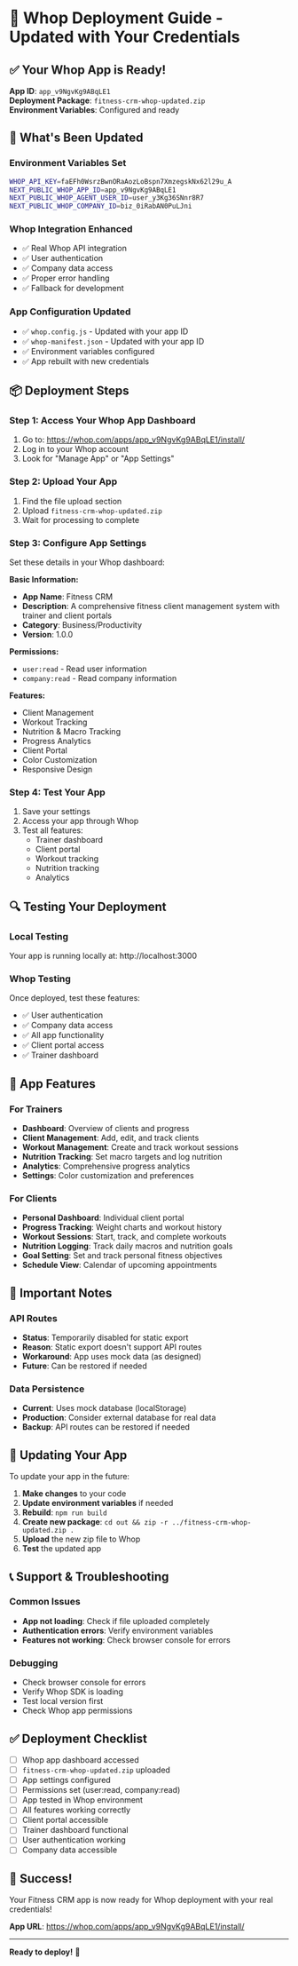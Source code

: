 # 🚀 Whop Deployment Guide - Updated with Your Credentials

## ✅ **Your Whop App is Ready!**

**App ID**: `app_v9NgvKg9ABqLE1`  
**Deployment Package**: `fitness-crm-whop-updated.zip`  
**Environment Variables**: Configured and ready

## 🔧 **What's Been Updated**

### **Environment Variables Set**
```bash
WHOP_API_KEY=faEFh0WsrzBwnORaAozLoBspn7XmzegskNx62l29u_A
NEXT_PUBLIC_WHOP_APP_ID=app_v9NgvKg9ABqLE1
NEXT_PUBLIC_WHOP_AGENT_USER_ID=user_y3Kg36SNnr8R7
NEXT_PUBLIC_WHOP_COMPANY_ID=biz_0iRabAN0PuLJni
```

### **Whop Integration Enhanced**
- ✅ Real Whop API integration
- ✅ User authentication
- ✅ Company data access
- ✅ Proper error handling
- ✅ Fallback for development

### **App Configuration Updated**
- ✅ `whop.config.js` - Updated with your app ID
- ✅ `whop-manifest.json` - Updated with your app ID
- ✅ Environment variables configured
- ✅ App rebuilt with new credentials

## 📦 **Deployment Steps**

### **Step 1: Access Your Whop App Dashboard**
1. Go to: https://whop.com/apps/app_v9NgvKg9ABqLE1/install/
2. Log in to your Whop account
3. Look for "Manage App" or "App Settings"

### **Step 2: Upload Your App**
1. Find the file upload section
2. Upload `fitness-crm-whop-updated.zip`
3. Wait for processing to complete

### **Step 3: Configure App Settings**
Set these details in your Whop dashboard:

**Basic Information:**
- **App Name**: Fitness CRM
- **Description**: A comprehensive fitness client management system with trainer and client portals
- **Category**: Business/Productivity
- **Version**: 1.0.0

**Permissions:**
- `user:read` - Read user information
- `company:read` - Read company information

**Features:**
- Client Management
- Workout Tracking
- Nutrition & Macro Tracking
- Progress Analytics
- Client Portal
- Color Customization
- Responsive Design

### **Step 4: Test Your App**
1. Save your settings
2. Access your app through Whop
3. Test all features:
   - Trainer dashboard
   - Client portal
   - Workout tracking
   - Nutrition tracking
   - Analytics

## 🔍 **Testing Your Deployment**

### **Local Testing**
Your app is running locally at: http://localhost:3000

### **Whop Testing**
Once deployed, test these features:
- ✅ User authentication
- ✅ Company data access
- ✅ All app functionality
- ✅ Client portal access
- ✅ Trainer dashboard

## 📱 **App Features**

### **For Trainers**
- **Dashboard**: Overview of clients and progress
- **Client Management**: Add, edit, and track clients
- **Workout Management**: Create and track workout sessions
- **Nutrition Tracking**: Set macro targets and log nutrition
- **Analytics**: Comprehensive progress analytics
- **Settings**: Color customization and preferences

### **For Clients**
- **Personal Dashboard**: Individual client portal
- **Progress Tracking**: Weight charts and workout history
- **Workout Sessions**: Start, track, and complete workouts
- **Nutrition Logging**: Track daily macros and nutrition goals
- **Goal Setting**: Set and track personal fitness objectives
- **Schedule View**: Calendar of upcoming appointments

## 🚨 **Important Notes**

### **API Routes**
- **Status**: Temporarily disabled for static export
- **Reason**: Static export doesn't support API routes
- **Workaround**: App uses mock data (as designed)
- **Future**: Can be restored if needed

### **Data Persistence**
- **Current**: Uses mock database (localStorage)
- **Production**: Consider external database for real data
- **Backup**: API routes can be restored if needed

## 🔄 **Updating Your App**

To update your app in the future:

1. **Make changes** to your code
2. **Update environment variables** if needed
3. **Rebuild**: `npm run build`
4. **Create new package**: `cd out && zip -r ../fitness-crm-whop-updated.zip .`
5. **Upload** the new zip file to Whop
6. **Test** the updated app

## 📞 **Support & Troubleshooting**

### **Common Issues**
- **App not loading**: Check if file uploaded completely
- **Authentication errors**: Verify environment variables
- **Features not working**: Check browser console for errors

### **Debugging**
- Check browser console for errors
- Verify Whop SDK is loading
- Test local version first
- Check Whop app permissions

## ✅ **Deployment Checklist**

- [ ] Whop app dashboard accessed
- [ ] `fitness-crm-whop-updated.zip` uploaded
- [ ] App settings configured
- [ ] Permissions set (user:read, company:read)
- [ ] App tested in Whop environment
- [ ] All features working correctly
- [ ] Client portal accessible
- [ ] Trainer dashboard functional
- [ ] User authentication working
- [ ] Company data accessible

## 🎉 **Success!**

Your Fitness CRM app is now ready for Whop deployment with your real credentials!

**App URL**: https://whop.com/apps/app_v9NgvKg9ABqLE1/install/

---

**Ready to deploy!** 🚀


